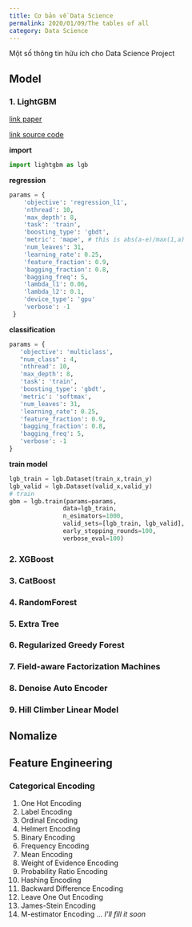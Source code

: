 ```yaml
---
title: Cơ bản về Data Science
permalink: 2020/01/09/The tables of all
category: Data Science
---
```

Một số thông tin hữu ích cho Data Science Project
## Model

### 1. LightGBM
[link paper](https://papers.nips.cc/paper/6907-lightgbm-a-highly-efficient-gradient-boosting-decision-tree.pdf)

[link source code](https://lightgbm.readthedocs.io/en/latest/)

**import**
```python
import lightgbm as lgb
```
**regression**
```python
params = {
    'objective': 'regression_l1',
    'nthread': 10,
    'max_depth': 8,
    'task': 'train',
    'boosting_type': 'gbdt',
    'metric': 'mape', # this is abs(a-e)/max(1,a)
    'num_leaves': 31,
    'learning_rate': 0.25,
    'feature_fraction': 0.9,
    'bagging_fraction': 0.8,
    'bagging_freq': 5,
    'lambda_l1': 0.06,
    'lambda_l2': 0.1,
    'device_type': 'gpu'
    'verbose': -1
 }
 ```
 **classification**
 ```python
 params = {
    'objective': 'multiclass',
    "num_class" : 4,
    'nthread': 10,
    'max_depth': 8,
    'task': 'train',
    'boosting_type': 'gbdt',
    'metric': 'softmax',
    'num_leaves': 31,
    'learning_rate': 0.25,
    'feature_fraction': 0.9,
    'bagging_fraction': 0.8,
    'bagging_freq': 5,
    'verbose': -1
 }
 ```
 **train model**
 ```python 
lgb_train = lgb.Dataset(train_x,train_y)
lgb_valid = lgb.Dataset(valid_x,valid_y)
# train
gbm = lgb.train(params=params,
                data=lgb_train,
                n_esimators=1000,
                valid_sets=[lgb_train, lgb_valid],
                early_stopping_rounds=100,
                verbose_eval=100)
```
### 2. XGBoost
### 3. CatBoost
### 4. RandomForest
### 5. Extra Tree
### 6. Regularized Greedy Forest
### 7. Field-aware Factorization Machines
### 8. Denoise Auto Encoder
### 9. Hill Climber Linear Model



## Nomalize

## Feature Engineering
### Categorical Encoding
1) One Hot Encoding
2) Label Encoding
3) Ordinal Encoding
4) Helmert Encoding
5) Binary Encoding
6) Frequency Encoding
7) Mean Encoding
8) Weight of Evidence Encoding
9) Probability Ratio Encoding
10) Hashing Encoding
11) Backward Difference Encoding
12) Leave One Out Encoding
13) James-Stein Encoding
14) M-estimator Encoding
... *I'll fill it soon*
